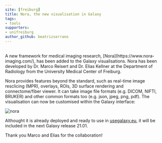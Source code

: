 ```yaml
---
site: [freiburg]
title: Nora, the new visualisation in Galaxy
tags:
- tools
supporters:
- unifreiburg
author_github: beatrizserrano
---
```


<br>
A new framework for medical imaging research, [Nora](https://www.nora-imaging.com/), has been added to the Galaxy visualisations. Nora has been developed by Dr. Marco Reisert and Dr. Elias Kellner at the Department of Radiology from the University Medical Center of Freiburg.

Nora provides features beyond the standard, such as real-time image resclicing (MPR), overlays, ROIs, 3D surface rendering and connectome/fiber viewer. It can take image file formats (e.g. DICOM, NIFTI, BRUKER) and other common formats too (e.g. json, jpeg, png, pdf). The visualisation can now be customised within the Galaxy interface: 

![nora](/assets/media/2021-01-15-nora.png)

Althought it is already deployed and ready to use in [usegalaxy.eu](https://usegalaxy.eu/visualizations), it will be included in the next Galaxy release 21.01.

Thank you Marco and Elias for the collaboration!